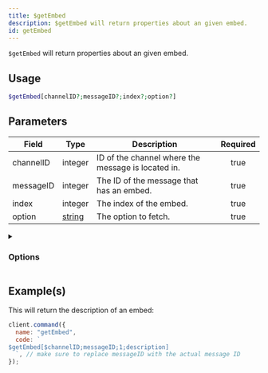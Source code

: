 ```yaml
---
title: $getEmbed
description: $getEmbed will return properties about an given embed.
id: getEmbed
---
```


`$getEmbed` will return properties about an given embed.

## Usage

```php
$getEmbed[channelID?;messageID?;index?;option?]
```

## Parameters

| Field     | Type                                                                                              | Description                                        | Required |
| --------- | ------------------------------------------------------------------------------------------------- | -------------------------------------------------- | :------: |
| channelID | integer                                                                                           | ID of the channel where the message is located in. |   true   |
| messageID | integer                                                                                           | The ID of the message that has an embed.           |   true   |
| index     | integer                                                                                           | The index of the embed.                            |   true   |
| option    | [string](https://developer.mozilla.org/en-US/docs/Web/JavaScript/Reference/Global_Objects/String) | The option to fetch.                               |   true   |

<details>
  <summary><h3> Options </h3></summary>

| Type                               | Description                      |
| ---------------------------------- | -------------------------------- |
| title                              | Title of the embed.              |
| description                        | Description of the embed.        |
| URL                                | The URL in the title.            |
| color                              | Color of the embed.              |
| timestamp                          | Timestamp located in the footer. |
| field<index\>.name / field1.name   | Field title.                     |
| field<index\>.value / field1.value | Field description.               |
| thumbnail                          | Thumbnail (image top right).     |
| image                              | Large image at the bottom.       |
| video                              | Video/GIF.                       |
| author                             | Author, above title field.       |
| footer                             | Footer.                          |
| files                              | Attached files.                  |
| createdAt                          | Creation date of the embed.      |
| hexColor                           | Hex color of the embed.          |
| length                             | Length of the embed.             |

</details>

## Example(s)

This will return the description of an embed:

```javascript
client.command({
  name: "getEmbed",
  code: `
$getEmbed[$channelID;messageID;1;description] 
  `, // make sure to replace messageID with the actual message ID
});
```
